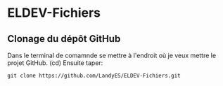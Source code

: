 # ELDEV-Fichiers
## Clonage du dépôt GitHub
Dans le terminal de comamnde se mettre à l'endroit où je veux mettre le projet GitHub. (cd)
Ensuite taper: 
```
git clone https://github.com/LandyES/ELDEV-Fichiers.git
```


